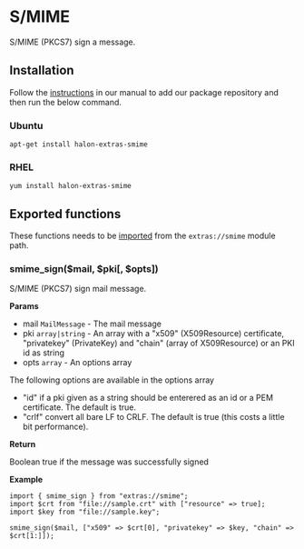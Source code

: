 # S/MIME

S/MIME (PKCS7) sign a message.

## Installation

Follow the [instructions](https://docs.halon.io/manual/comp_install.html#installation) in our manual to add our package repository and then run the below command.

### Ubuntu

```
apt-get install halon-extras-smime
```

### RHEL

```
yum install halon-extras-smime
```

## Exported functions

These functions needs to be [imported](https://docs.halon.io/hsl/structures.html#import) from the `extras://smime` module path.

### smime_sign($mail, $pki[, $opts])

S/MIME (PKCS7) sign mail message.

**Params**

- mail `MailMessage` - The mail message
- pki `array|string` - An array with a "x509" (X509Resource) certificate, "privatekey" (PrivateKey) and "chain" (array of X509Resource) or an PKI id as string
- opts `array` - An options array

The following options are available in the options array

 - "id" if a pki given as a string should be enterered as an id or a PEM certificate. The default is true.
 - "crlf" convert all bare LF to CRLF. The default is true (this costs a little bit performance).

**Return**

Boolean true if the message was successfully signed

**Example**

```
import { smime_sign } from "extras://smime";
import $crt from "file://sample.crt" with ["resource" => true];
import $key from "file://sample.key";

smime_sign($mail, ["x509" => $crt[0], "privatekey" => $key, "chain" => $crt[1:]]);
```

